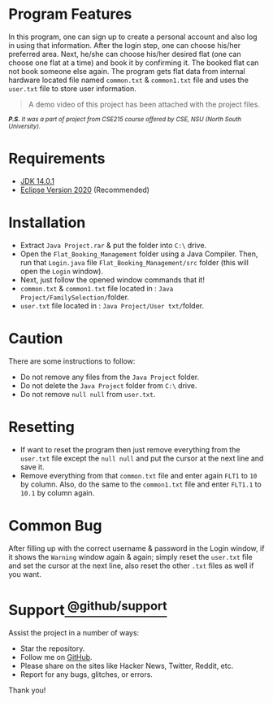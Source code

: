 # Program Features
In this program, one can sign up to create a personal account and also log in using that information. After the login step, one can choose his/her preferred area. Next, he/she can choose his/her desired flat (one can choose one flat at a time) and book it by confirming it. The booked flat can not book someone else again. The program gets flat data from internal hardware located file named `common.txt` & `common1.txt` file and uses the `user.txt` file to store user information. <br/>
> A demo video of this project has been attached with the project files.<br/>

<sub> ****P.S.*** It was a part of project from CSE215 course offered by CSE, NSU (North South University).*<sub/>
# Requirements
- [JDK 14.0.1](https://www.malavida.com/en/soft/java-jdk/)
- [Eclipse Version 2020](https://www.techspot.com/downloads/7143-eclipse-ide.html) (Recommended)
# Installation
- Extract `Java Project.rar` & put the folder into `C:\` drive.
- Open the `Flat_Booking_Management` folder using a Java Compiler. Then, run that `Login.java` file `Flat_Booking_Management/src` folder (this will open the `Login` window).
- Next, just follow the opened window commands that it!
- `common.txt` & `common1.txt` file located in : `Java Project/FamilySelection/`folder.
- `user.txt` file located in : `Java Project/User txt/`folder.
# Caution
There are some instructions to follow:
- Do not remove any files from the `Java Project` folder.
- Do not delete the `Java Project` folder from `C:\` drive.
- Do not remove `null null` from `user.txt`.
# Resetting
- If want to reset the program then just remove everything from the `user.txt` file except the `null null` and put the cursor at the next line and save it.
- Remove everything from that `common.txt` file and enter again `FLT1` to `10` by column. Also, do the same to the `common1.txt` file and enter `FLT1.1` to `10.1` by column again.
# Common Bug
After filling up with the correct username & password in the Login window, if it shows the `Warning` window again & again; simply reset the `user.txt` file and set the cursor at the next line, also reset the other `.txt` files as well if you want.
# Support[<sup> @github/support <sup/>](https://support.github.com/)
Assist the project in a number of ways:
- Star the repository.
- Follow me on [GitHub](https://github.com/HR-Fahim).
- Please share on the sites like Hacker News, Twitter, Reddit, etc.
- Report for any bugs, glitches, or errors.<br />

Thank you!
